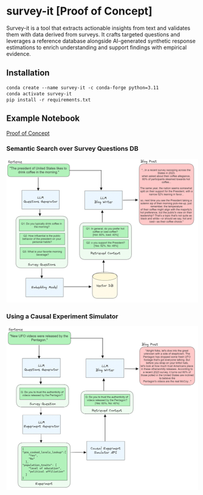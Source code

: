 # survey-it [Proof of Concept]

Survey-it is a tool that extracts actionable insights from text and validates them with data derived from surveys. It crafts targeted questions and leverages a reference database alongside AI-generated synthetic response estimations to enrich understanding and support findings with empirical evidence.

## Installation

```
conda create --name survey-it -c conda-forge python=3.11
conda activate survey-it
pip install -r requirements.txt
```

## Example Notebook

[Proof of Concept](notebooks/00_poc.ipynb)

### Semantic Search over Survey Questions DB
<img src="reports/figures/diagram_rag.PNG" alt="sarcasm" width="800"/>

### Using a Causal Experiment Simulator
<img src="reports/figures/diagram_experiment_simulator.PNG" alt="sarcasm" width="800"/>